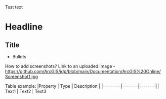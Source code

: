 Test text

# Headline

## Title

* Bullets

How to add screenshots?
Link to an uploaded image - https://github.com/ArcGIS/idp/blob/main/Documentation/ArcGIS%20Online/Screenshot1.jpg

Table example:
|Property | Type | Description | 
|---------|--------|--------|
| Text1 | Text2 | Text3
